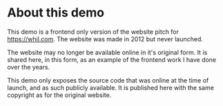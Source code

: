 # About this demo

This demo is a frontend only version of the website pitch for https://whil.com. 
The website was made in 2012 but never launched.

The website may no longer be available online in it's original form. It is shared here, in this form, as an example of the frontend work I have done over the years.

This demo only exposes the source code that was online at the time of launch, and as such publicly available. 
It is published here with the same copyright as for the original website.
